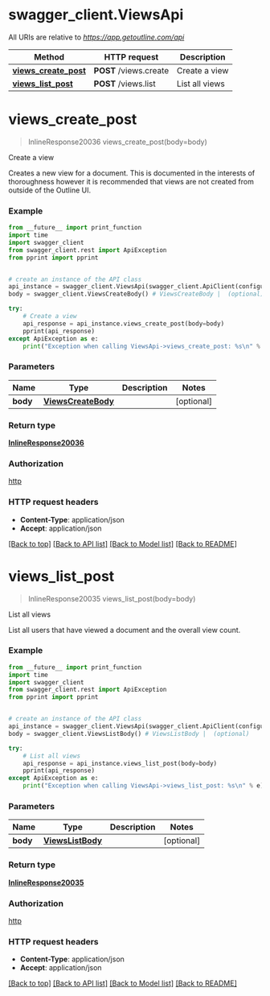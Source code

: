# swagger_client.ViewsApi

All URIs are relative to *https://app.getoutline.com/api*

Method | HTTP request | Description
------------- | ------------- | -------------
[**views_create_post**](ViewsApi.md#views_create_post) | **POST** /views.create | Create a view
[**views_list_post**](ViewsApi.md#views_list_post) | **POST** /views.list | List all views

# **views_create_post**
> InlineResponse20036 views_create_post(body=body)

Create a view

Creates a new view for a document. This is documented in the interests of thoroughness however it is recommended that views are not created from outside of the Outline UI.

### Example
```python
from __future__ import print_function
import time
import swagger_client
from swagger_client.rest import ApiException
from pprint import pprint


# create an instance of the API class
api_instance = swagger_client.ViewsApi(swagger_client.ApiClient(configuration))
body = swagger_client.ViewsCreateBody() # ViewsCreateBody |  (optional)

try:
    # Create a view
    api_response = api_instance.views_create_post(body=body)
    pprint(api_response)
except ApiException as e:
    print("Exception when calling ViewsApi->views_create_post: %s\n" % e)
```

### Parameters

Name | Type | Description  | Notes
------------- | ------------- | ------------- | -------------
 **body** | [**ViewsCreateBody**](ViewsCreateBody.md)|  | [optional] 

### Return type

[**InlineResponse20036**](InlineResponse20036.md)

### Authorization

[http](../README.md#http)

### HTTP request headers

 - **Content-Type**: application/json
 - **Accept**: application/json

[[Back to top]](#) [[Back to API list]](../README.md#documentation-for-api-endpoints) [[Back to Model list]](../README.md#documentation-for-models) [[Back to README]](../README.md)

# **views_list_post**
> InlineResponse20035 views_list_post(body=body)

List all views

List all users that have viewed a document and the overall view count.

### Example
```python
from __future__ import print_function
import time
import swagger_client
from swagger_client.rest import ApiException
from pprint import pprint


# create an instance of the API class
api_instance = swagger_client.ViewsApi(swagger_client.ApiClient(configuration))
body = swagger_client.ViewsListBody() # ViewsListBody |  (optional)

try:
    # List all views
    api_response = api_instance.views_list_post(body=body)
    pprint(api_response)
except ApiException as e:
    print("Exception when calling ViewsApi->views_list_post: %s\n" % e)
```

### Parameters

Name | Type | Description  | Notes
------------- | ------------- | ------------- | -------------
 **body** | [**ViewsListBody**](ViewsListBody.md)|  | [optional] 

### Return type

[**InlineResponse20035**](InlineResponse20035.md)

### Authorization

[http](../README.md#http)

### HTTP request headers

 - **Content-Type**: application/json
 - **Accept**: application/json

[[Back to top]](#) [[Back to API list]](../README.md#documentation-for-api-endpoints) [[Back to Model list]](../README.md#documentation-for-models) [[Back to README]](../README.md)

